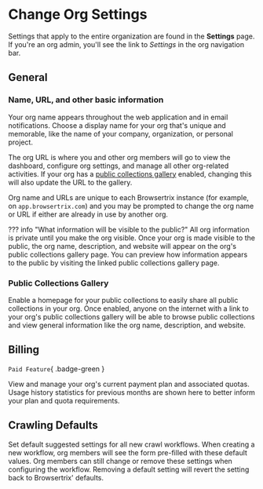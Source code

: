 # Change Org Settings

Settings that apply to the entire organization are found in the **Settings** page. If you're an org admin, you'll see the link to _Settings_ in the org navigation bar.

## General

### Name, URL, and other basic information

Your org name appears throughout the web application and in email notifications. Choose a display name for your org that's unique and memorable, like the name of your company, organization, or personal project.

The org URL is where you and other org members will go to view the dashboard, configure org settings, and manage all other org-related activities. If your org has a [public collections gallery](#public-collections-gallery) enabled, changing this will also update the URL to the gallery.

Org name and URLs are unique to each Browsertrix instance (for example, on `app.browsertrix.com`) and you may be prompted to change the org name or URL if either are already in use by another org.

??? info "What information will be visible to the public?"
    All org information is private until you make the org visible. Once your org is made visible to the public, the org name, description, and website will appear on the org's public collections gallery page. You can preview how information appears to the public by visiting the linked public collections gallery page.

### Public Collections Gallery

Enable a homepage for your public collections to easily share all public collections in your org. Once enabled, anyone on the internet with a link to your org's public collections gallery will be able to browse public collections and view general information like the org name, description, and website.

## Billing

`Paid Feature`{ .badge-green }

View and manage your org's current payment plan and associated quotas. Usage history statistics for previous months are shown here to better inform your plan and quota requirements.

## Crawling Defaults

Set default suggested settings for all new crawl workflows. When creating a new workflow, org members will see the form pre-filled with these default values. Org members can still change or remove these settings when configuring the workflow. Removing a default setting will revert the setting back to Browsertrix' defaults.

<!-- ## Limits

This tab lets organization admins set an additional number of allowed overage minutes when the organization's monthly execution minutes quota has been reached. If set, this serves as a hard cap after which all running crawls will be stopped. When set at the default of 0, crawls will be stopped as soon as the monthly quota is reached. -->

